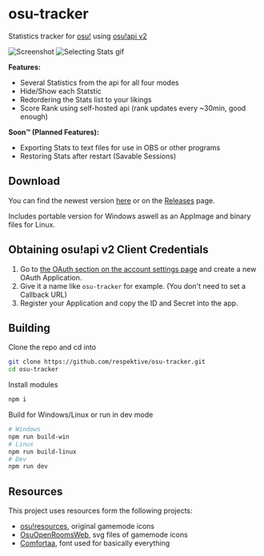 # osu-tracker

 Statistics tracker for [osu!](https://osu.ppy.sh/) using [osu!api v2](https://osu.ppy.sh/docs/)

 ![Screenshot](https://pek.li/mi7t3o.png) ![Selecting Stats gif](https://pek.li/aywhs8.gif)

 **Features:**

- Several Statistics from the api for all four modes
- Hide/Show each Statstic
- Redordering the Stats list to your likings
- Score Rank using self-hosted api (rank updates every ~30min, good enough)

 **Soon™ (Planned Features):**

- Exporting Stats to text files for use in OBS or other programs
- Restoring Stats after restart (Savable Sessions)

## Download

You can find the newest version [here](https://github.com/respektive/osu-tracker/releases/latest) or on the [Releases](https://github.com/respektive/osu-tracker/releases) page.

Includes portable version for Windows aswell as an AppImage and binary files for Linux.

## Obtaining osu!api v2 Client Credentials

1. Go to [the OAuth section on the account settings page](https://osu.ppy.sh/home/account/edit#oauth) and create a new OAuth Application.  
2. Give it a name like `osu-tracker` for example. (You don't need to set a Callback URL)  
3. Register your Application and copy the ID and Secret into the app.

## Building

Clone the repo and cd into

```sh
git clone https://github.com/respektive/osu-tracker.git
cd osu-tracker
```

Install modules

```sh
npm i
```

Build for Windows/Linux or run in dev mode

```sh
# Windows
npm run build-win
# Linux
npm run build-linux
# Dev
npm run dev
```

## Resources

This project uses resources form the following projects:

- [osu!resources](https://github.com/ppy/osu-resources), original gamemode icons
- [OsuOpenRoomsWeb](https://gitlab.com/WebFreak001/osu-open-rooms-web/), svg files of gamemode icons
- [Comfortaa](https://fonts.google.com/specimen/Comfortaa), font used for basically everything
